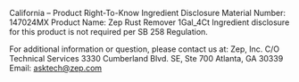  
 
 
California – Product Right-To-Know Ingredient Disclosure 
Material Number: 147024MX 
Product Name: Zep Rust Remover 1Gal_4Ct 
Ingredient disclosure for this product is not required per SB 258 Regulation. 
 
For additional information or question, please contact us at: 
Zep, Inc. 
C/O Technical Services 
3330 Cumberland Blvd. SE, Ste 700 
Atlanta, GA 30339 
Email: asktech@zep.com 
 
 
 
 
